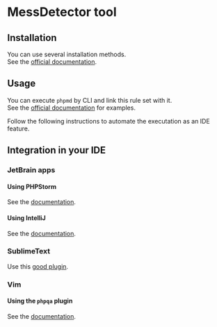 MessDetector tool
=================

Installation
------------

You can use several installation methods.  
See the [official documentation](http://phpmd.org/download/index.html).

Usage
-----

You can execute `phpmd` by CLI and link this rule set with it.  
See the [official documentation](http://phpmd.org/documentation/index.html) for examples.

Follow the following instructions to automate the executation as an IDE feature.

Integration in your IDE
-----------------------

### JetBrain apps

#### Using PHPStorm

See the [documentation](http://www.jetbrains.com/phpstorm/webhelp/using-php-mess-detector.html).

#### Using IntelliJ

See the [documentation](http://www.jetbrains.com/idea/webhelp/using-php-mess-detector.html).

### SublimeText

Use this [good plugin](http://www.soulbroken.co.uk/code/sublimephpcs/).

### Vim

#### Using the `phpqa` plugin

See the [documentation](https://github.com/joonty/vim-phpqa).
